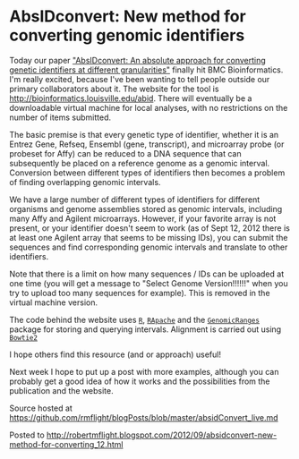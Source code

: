 # AbsIDconvert: New method for converting genomic identifiers

Today our paper ["AbsIDconvert: An absolute approach for converting genetic identifiers at different granularities"](http://dx.doi.org/10.1186/1471-2105-13-229)
finally hit BMC Bioinformatics. I'm really excited, because I've been wanting to tell people outside our primary
collaborators about it. The website for the tool is http://bioinformatics.louisville.edu/abid. There will eventually be
a downloadable virtual machine for local analyses, with no restrictions on the number of items submitted.

The basic premise is that every genetic type of identifier, whether it is an Entrez Gene, Refseq, Ensembl (gene,
transcript), and microarray probe (or probeset for Affy) can be reduced to a DNA sequence that can subsequently be 
placed on a reference genome as a genomic interval. Conversion between different types of identifiers then becomes
a problem of finding overlapping genomic intervals. 

We have a large number of different types of identifiers for different organisms and genome assemblies stored as 
genomic intervals, including many Affy and Agilent microarrays. However, if your favorite array is not present, or your
identifier doesn't seem to work (as of Sept 12, 2012 there is at least one Agilent array that seems to be missing IDs),
you can submit the sequences and find corresponding genomic intervals and translate to other identifiers.

Note that there is a limit on how many sequences / IDs can be uploaded at one time (you will get a message to "Select
Genome Version!!!!!!" when you try to upload too many sequences for example). This is removed in the virtual machine 
version.

The code behind the website uses [`R`](http://r-project.org), [`RApache`](http://rapache.net/) and the [`GenomicRanges`](http://www.bioconductor.org/packages/2.10/bioc/html/GenomicRanges.html) package for storing and querying intervals. Alignment is carried out using [`Bowtie2`](http://bowtie-bio.sourceforge.net/index.shtml)

I hope others find this resource (and or approach) useful!

Next week I hope to put up a post with more examples, although you can probably get a good idea of how it works and
the possibilities from the publication and the website.

Source hosted at https://github.com/rmflight/blogPosts/blob/master/absidConvert_live.md

Posted to http://robertmflight.blogspot.com/2012/09/absidconvert-new-method-for-converting_12.html